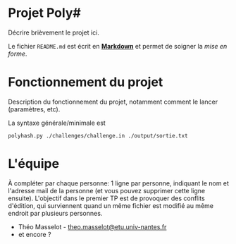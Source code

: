 Projet Poly#
============

Décrire brièvement le projet ici.

Le fichier `README.md` est écrit en [**Markdown**](https://docs.github.com/en/get-started/writing-on-github/getting-started-with-writing-and-formatting-on-github/basic-writing-and-formatting-syntax) et permet de soigner la _mise en forme_.

Fonctionnement du projet
========================

Description du fonctionnement du projet, notamment comment le lancer (paramètres, etc).

La syntaxe générale/minimale est

    polyhash.py ./challenges/challenge.in ./output/sortie.txt

L'équipe
========

À compléter par chaque personne: 1 ligne par personne, indiquant le nom et l'adresse mail de la personne (et vous pouvez supprimer cette ligne ensuite). L'objectif dans le premier TP est de provoquer des conflits d'édition, qui surviennent quand un même fichier est modifié au même endroit par plusieurs personnes.

- Théo Masselot - theo.masselot@etu.univ-nantes.fr
- et encore ?
